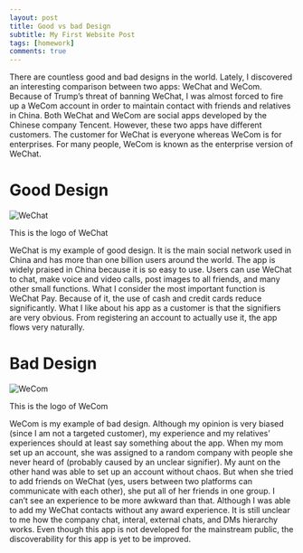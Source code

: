 ```yaml
---
layout: post
title: Good vs bad Design
subtitle: My First Website Post
tags: [homework]
comments: true
---
```


There are countless good and bad designs in the world. Lately, I discovered an interesting comparison between two apps: WeChat and WeCom. Because of Trump’s threat of banning WeChat, I was almost forced to fire up a WeCom account in order to maintain contact with friends and relatives in China. Both WeChat and WeCom are social apps developed by the Chinese company Tencent. However, these two apps have different customers. The customer for WeChat is everyone whereas WeCom is for enterprises. For many people, WeCom is known as the enterprise version of WeChat. 

# Good Design

![WeChat](/assets/img/wechatlogo.png)

This is the logo of WeChat

WeChat is my example of good design. It is the main social network used in China and has more than one billion users around the world. The app is widely praised in China because it is so easy to use. Users can use WeChat to chat, make voice and video calls, post images to all friends, and many other small functions. What I consider the most important function is WeChat Pay. Because of it, the use of cash and credit cards reduce significantly. What I like about his app as a customer is that the signifiers are very obvious. From registering an account to actually use it, the app flows very naturally. 

# Bad Design

![WeCom](/assets/img/wecomlogo.png)

This is the logo of WeCom

WeCom is my example of bad design. Although my opinion is very biased (since I am not a targeted customer), my experience and my relatives’ experiences should at least say something about the app. When my mom set up an account, she was assigned to a random company with people she never heard of (probably caused by an unclear signifier). My aunt on the other hand was able to set up an account without chaos. But when she tried to add friends on WeChat (yes, users between two platforms can communicate with each other), she put all of her friends in one group. I can’t see an experience to be more awkward than that. Although I was able to add my WeChat contacts without any award experience. It is still unclear to me how the company chat, interal, external chats, and DMs hierarchy works. Even though this app is not developed for the mainstream public, the discoverability for this app is yet to be improved. 

